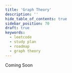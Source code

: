 ```yaml
---
title: 'Graph Theory'
description: ''
hide_table_of_contents: true
sidebar_position: 70
draft: true
keywords:
  - leetcode
  - study plan
  - roadmap
  - graph theory
---
```


Coming Soon